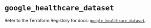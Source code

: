 # `google_healthcare_dataset`

Refer to the Terraform Registory for docs: [`google_healthcare_dataset`](https://registry.terraform.io/providers/hashicorp/google-beta/5.1.0/docs/resources/google_healthcare_dataset).
